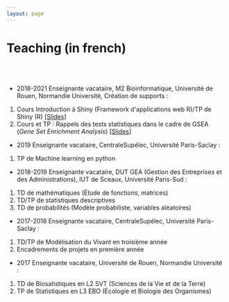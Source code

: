 ```yaml
---
layout: page
---
```


<div class="text-center">
  <h1>  Teaching (in french)</h1>
  <br/>
  <br/>
  </div>
  

* 2018-2021 Enseignante vacataire, M2 Bioinformatique, Université de Rouen, Normandie Université, Création de supports :
1. Cours Introduction à Shiny (Framework d'applications web R)/TP de Shiny (R) [[Slides]](https://www.dropbox.com/s/e7s119qdx3j8fhy/main.pdf?dl=0)
2. Cours et TP : Rappels des tests statistiques dans le cadre de GSEA (*Gene Set Enrichment Analysis*) [[Slides]](https://www.dropbox.com/s/itl7p89d3fahgfu/diapo_gsea.pdf?dl=0)

* 2019 Enseignante vacataire, CentraleSupélec, Université Paris-Saclay :
1. TP de Machine learning en python

* 2018-2019 Enseignante vacataire, DUT GEA (Gestion des Entreprises et des Administrations), IUT de Sceaux, Université Paris-Sud :
1. TD de mathématiques (Étude de fonctions, matrices)
2. TD/TP de statistiques descriptives
3. TD de probabilités (Modèle probabiliste, variables aléatoires)

* 2017-2018 Enseignante vacataire, CentraleSupélec, Université Paris-Saclay :
1. TD/TP de Modélisation du Vivant en troisième année
2. Encadrements de projets en première année

* 2017 Enseignante vacataire, Université de Rouen, Normandie Université : 
1. TD de Biosatistiques en L2 SVT (Sciences de la Vie et de la Terre)
2. TP de Statistiques en L3 EBO (Écologie et Biologie des Organismes)
